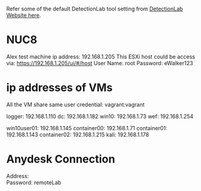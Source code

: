 Refer some of the default DetectionLab tool setting from [DetectionLab Website here](https://detectionlab.network/introduction/infoandcreds/). 

# NUC8
Alex test machine ip address: 192.168.1.205
This ESXi host could be access via: https://192.168.1.205/ui/#/host 
User Name:  root
Password:   eWalker123

# ip addresses of VMs
All the VM share same user credential: vagrant:vagrant

logger:      192.168.1.110
dc:          192.168.1.182
win10:       192.168.1.73
wef:         192.168.1.254

win10user01: 192.168.1.145
container00: 192.168.1.71
container01: 192.168.1.143
container02: 192.168.1.215
kali:        192.168.1.178

# Anydesk Connection
Address:    
Password:   remoteLab